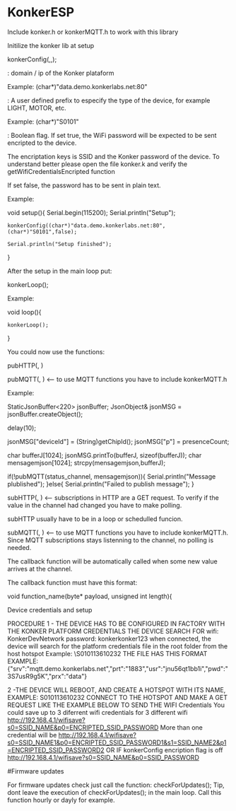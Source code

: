 # KonkerESP

Include konker.h or konkerMQTT.h  to work with this library

Initilize the konker lib at setup

konkerConfig(<root server>,<model prefix>,<encriptation flag>);

<root server> : domain / ip of the Konker plataform

Example: (char*)"data.demo.konkerlabs.net:80"

<model prefix>: A user defined prefix to especify the type of the device, for example LIGHT, MOTOR, etc.

Example: (char*)"S0101"

<encriptation flag>: Boolean flag.  If set true, the WiFi password will be expected to be sent encripted to the device.

The encriptation keys is SSID and the Konker password  of the device. To understand better please open the file konker.k and verify the getWifiCredentialsEncripted function

If set false, the password has to be sent in plain text.

Example:

void setup(){
    Serial.begin(115200);
    Serial.println("Setup");

    konkerConfig((char*)"data.demo.konkerlabs.net:80",(char*)"S0101",false);

    Serial.println("Setup finished");
}

After the setup in the main loop put:

konkerLoop();

Example:

void loop(){

    konkerLoop();

}


You could now use  the functions:

pubHTTP(<channel>, <message>)

pubMQTT(<channel>, <message>)  <-- to use MQTT functions you have to include konkerMQTT.h

Example:

StaticJsonBuffer<220> jsonBuffer;
JsonObject& jsonMSG = jsonBuffer.createObject();


delay(10);

jsonMSG["deviceId"] = (String)getChipId();
jsonMSG["p"] = presenceCount;

char bufferJ[1024];
jsonMSG.printTo(bufferJ, sizeof(bufferJ));
char mensagemjson[1024];
strcpy(mensagemjson,bufferJ);

if(!pubMQTT(status_channel, mensagemjson)){
    Serial.println("Message plublished");
}else{
    Serial.println("Failed to publish message");
}

subHTTP(<channel>, <callback function for this channel>)  <-- subscriptions in HTTP are a GET request. To verify if the value in the channel had changed you have to make polling.

subHTTP usually have to be in a loop or schedulled funcion.


subMQTT(<channel>, <callback function for this channel>)  <-- to use MQTT functions you have to include konkerMQTT.h. Since MQTT subscriptions stays listenning to the channel, no polling is needed.

The callback function will be automatically called when some new value arrives at the channel.

The callback function must have this format:

void function_name(byte* payload, unsigned int length){

Device credentials and setup

PROCEDURE
1 - THE DEVICE HAS TO BE CONFIGURED IN FACTORY WITH THE KONKER PLATFORM CREDENTIALS
  THE DEVICE SEARCH FOR wifi: KonkerDevNetwork  password: konkerkonker123
  when connected, the device will search for the platform credentials file in the root folder from the host hotspot Example: \S010113610232
  THE FILE HAS THIS FORMAT EXAMPLE:
    {"srv":"mqtt.demo.konkerlabs.net","prt":"1883","usr":"jnu56qt1bb1i","pwd":"3S7usR9g5K","prx":"data"}

2 -THE DEVICE WILL REBOOT, AND CREATE A HOTSPOT WITH ITS NAME, EXAMPLE: S010113610232
   CONNECT TO THE HOTSPOT AND MAKE A GET REQUEST LIKE THE EXAMPLE BELOW TO SEND THE WIFI Credentials
   You could save up to 3 diferrent wifi credentials for 3 different wifi
   http://192.168.4.1/wifisave?s0=SSID_NAME&p0=ENCRIPTED_SSID_PASSWORD
   More than one credential will be
   http://192.168.4.1/wifisave?s0=SSID_NAME1&p0=ENCRIPTED_SSID_PASSWORD1&s1=SSID_NAME2&p1=ENCRIPTED_SSID_PASSWORD2
      OR IF konkerConfig encription flag is off
   http://192.168.4.1/wifisave?s0=SSID_NAME&p0=SSID_PASSWORD
   
 
   
   
   
   
   
 #Firmware updates
 
 For firmware updates check just call the function: checkForUpdates();
 Tip, dont leave the execution of checkForUpdates(); in the main loop.  Call this function hourly or dayly for example.
